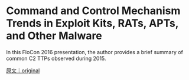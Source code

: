 
# Command and Control Mechanism Trends in Exploit Kits, RATs, APTs, and Other Malware

In this FloCon 2016 presentation, the author provides a brief summary of common C2 TTPs observed during 2015.

[原文｜original](https://insights.sei.cmu.edu/library/command-and-control-mechanism-trends-in-exploit-kits-rats-apts-and-other-malware/)
        